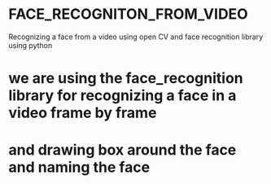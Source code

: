 # FACE_RECOGNITON_FROM_VIDEO
Recognizing a face from a video using open CV and face recognition library using python
# we are using the face_recognition library for recognizing a face in a video frame by frame
# and drawing box around the face and naming the face
